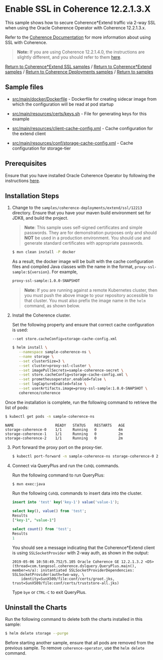 # Enable SSL in Coherence 12.2.1.3.X

This sample shows how to secure Coherence*Extend traffic via 2-way SSL when using the Oracle Coherence
Operator with Coherence 12.2.1.3.x.

Refer to the [Coherence Documentation](https://docs.oracle.com/middleware/12213/coherence/secure/securing-extend-client-connections.htm) for more information about using SSL with Coherence.

> **Note:** If you are using Coherence 12.2.1.4.0, the instructions are slightly different, and
> you should refer to them [here](../12214/).

[Return to Coherence*Extend SSL samples](../) / [Return to Coherence*Extend samples](../../) / [Return to Coherence Deployments samples](../../../) / [Return to samples](../../../../README.md#list-of-samples)

## Sample files

* [src/main/docker/Dockerfile](src/main/docker/Dockerfile) - Dockerfile for creating sidecar image from which the configuration will be read at pod startup

* [src/main/resources/certs/keys.sh](src/main/resources/conf/certs/keys.sh) - File for generating keys for this example  

* [src/main/resources/client-cache-config.xml](src/main/resources/client-cache-config.xml) - Cache configuration for the extend client

* [src/main/resources/conf/storage-cache-config.xml](src/main/resources/conf/storage-cache-config.xml) - Cache configuration for storage-tier

## Prerequisites

Ensure that you have installed Oracle Coherence Operator by following the instructions [here](../../../README.md#install-the-coherence-operator).

## Installation Steps

1. Change to the `samples/coherence-deployments/extend/ssl/12213` directory. Ensure that you have your maven build environment set for JDK8, and build the project.

   > **Note**: This sample uses self-signed certificates and simple passwords. They are for demonstration
   > purposes only and should **NOT** be used in a production environment.
   > You should use and generate standard certificates with appropriate passwords.

   ```bash
   $ mvn clean install -P docker
   ```

   As a result, the docker image will be built with the cache configuration files and compiled Java classes with the name in the format, `proxy-ssl-sample:${version}`. For example,

   ```bash
   proxy-ssl-sample:1.0.0-SNAPSHOT
   ```

   > **Note:** If you are running against a remote Kubernetes cluster, then you must
   > push the above image to your repository accessible to that cluster. You must also
   > prefix the image name in the `helm` command, as shown below.

2. Install the Coherence cluster.

   Set the following property and ensure that correct cache configuration is used:

   `--set store.cacheConfig=storage-cache-config.xml`


   ```bash
   $ helm install \
      --namespace sample-coherence-ns \
      --name storage \
      --set clusterSize=3 \
      --set cluster=proxy-ssl-cluster \
      --set imagePullSecrets=sample-coherence-secret \
      --set store.cacheConfig=storage-cache-config.xml \
      --set prometheusoperator.enabled=false \
      --set logCaptureEnabled=false \
      --set userArtifacts.image=proxy-ssl-sample:1.0.0-SNAPSHOT \
      coherence/coherence
   ```

  Once the installation is complete, run the following command to retrieve the list of pods:

   ```bash
   $ kubectl get pods -n sample-coherence-ns
   ```
   ```console
   NAME                   READY   STATUS    RESTARTS   AGE
   storage-coherence-0    1/1     Running   0          4m
   storage-coherence-1    1/1     Running   0          2m   
   storage-coherence-2    1/1     Running   0          2m
   ```   

3. Port forward the proxy port on the proxy-tier.

   ```bash
   $ kubectl port-forward -n sample-coherence-ns storage-coherence-0 20000:20000
   ```

4. Connect via QueryPlus and run the `CohQL` commands.

   Run the following command to run QueryPlus:

   ```bash
   $ mvn exec:java
   ```

   Run the following `CohQL` commands to insert data into the cluster.

   ```sql
   insert into 'test' key('key-1') value('value-1');
   ```

    ```sql
    select key(), value() from 'test';
    Results
    ["key-1", "value-1"]

    select count() from 'test';
    Results
    1
    ```
   You should see a message indicating that the Coherence*Extend client is using  `SSLSocketProvider` with 2-way auth, as shown in the output:

   ```console
   2019-05-06 10:58:49.752/5.105 Oracle Coherence GE 12.2.1.3.2 <D5> (thread=com.tangosol.coherence.dslquery.QueryPlus.main(), member=n/a): instantiated SSLSocketProviderDependencies: SSLSocketProvider(auth=two-way, \
       identity=SunX509/file:conf/certs/groot.jks, trust=SunX509/file:conf/certs/truststore-all.jks)
   ```

   Type `bye` or `CTRL-C` to exit QueryPlus.  

## Uninstall the Charts

Run the following command to delete both the charts installed in this sample:

```bash
$ helm delete storage --purge
```

Before starting another sample, ensure that all  pods are removed from the previous sample. To remove `coherence-operator`, use the `helm delete` command.
